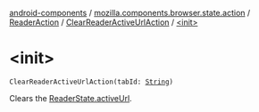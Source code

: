 [android-components](../../../index.md) / [mozilla.components.browser.state.action](../../index.md) / [ReaderAction](../index.md) / [ClearReaderActiveUrlAction](index.md) / [&lt;init&gt;](./-init-.md)

# &lt;init&gt;

`ClearReaderActiveUrlAction(tabId: `[`String`](https://kotlinlang.org/api/latest/jvm/stdlib/kotlin/-string/index.html)`)`

Clears the [ReaderState.activeUrl](../../../mozilla.components.browser.state.state/-reader-state/active-url.md).

